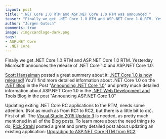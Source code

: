 ```yaml
--- 
layout: post
title: ".NET Core 1.0 RTM and ASP.​NET Core 1.0 RTM was announced "
teaser: "Finally we get .NET Core 1.0 RTM and ASP.​NET Core 1.0 RTM. Yesterday Microsoft announces the release of .NET Core 1.0 and ASP.​NET Core 1.0"
author: "Jürgen Gutsch"
comments: true
image: /img/cardlogo-dark.png
tags: 
- ASP.​NET Core
- .NET Core
---
```


Finally we get .NET Core 1.0 RTM and ASP.​NET Core 1.0 RTM. Yesterday Microsoft announces the release of .NET Core 1.0 and ASP.​NET Core 1.0.

[Scott Hanselman](http://www.hanselman.com/blog/) posted a great summery about it: [.NET Core 1.0 is now released!](http://www.hanselman.com/blog/NETCore10IsNowReleased.aspx) You'll find more detailed information about .NET Core 1.0 on the [.NET Blog](https://blogs.msdn.microsoft.com/dotnet/) in the Post "[Announcing .NET Core 1.0](https://blogs.msdn.microsoft.com/dotnet/2016/06/27/announcing-net-core-1-0/)"  and pretty much detailed information about ASP.​NET Core 1.0 in the [.NET Web Development and Tools Blog](https://blogs.msdn.microsoft.com/webdev/) in the post "[Announcing ASP.NET Core 1.0](https://blogs.msdn.microsoft.com/webdev/2016/06/27/announcing-asp-net-core-1-0/)"

Updating exiting .NET Core RC applications to the RTM, needs some attention. (Not as much as from RC1 to RC2, but there is a little bit to do). First of all: The [Visual Studio 2015 Update 3](https://blogs.msdn.microsoft.com/visualstudio/2016/06/27/visual-studio-2015-update-3-and-net-core-1-0-available-now/) is needed, as pretty much mentioned in all of the Blog posts. To learn more about the need things to do, [Rick Strahl](https://weblog.west-wind.com/) posted a great and pretty detailed post about updating an existing application: [Upgrading to ASP.NET Core RTM from RC2](https://weblog.west-wind.com/posts/2016/Jun/27/Upgrading-to-ASPNET-Core-RTM-from-RC2)

